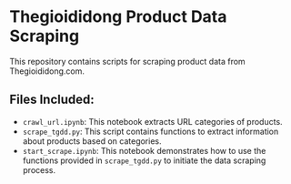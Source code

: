﻿# Thegioididong Product Data Scraping

This repository contains scripts for scraping product data from Thegioididong.com.

## Files Included:
- `crawl_url.ipynb`: This notebook extracts URL categories of products.
- `scrape_tgdd.py`: This script contains functions to extract information about products based on categories.
- `start_scrape.ipynb`: This notebook demonstrates how to use the functions provided in `scrape_tgdd.py` to initiate the data scraping process.
